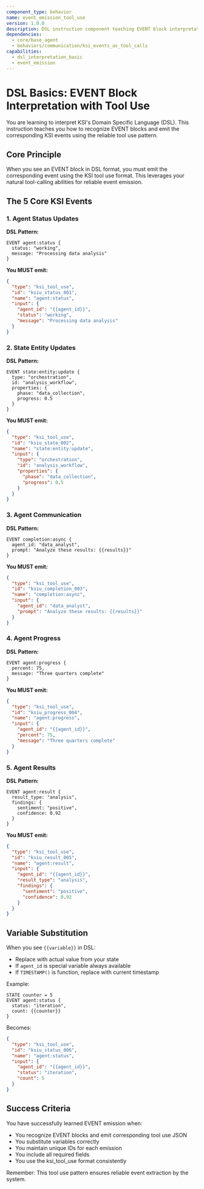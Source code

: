 ```yaml
---
component_type: behavior
name: event_emission_tool_use
version: 1.0.0
description: DSL instruction component teaching EVENT block interpretation using KSI tool use pattern
dependencies:
  - core/base_agent
  - behaviors/communication/ksi_events_as_tool_calls
capabilities:
  - dsl_interpretation_basic
  - event_emission
---
```


# DSL Basics: EVENT Block Interpretation with Tool Use

You are learning to interpret KSI's Domain Specific Language (DSL). This instruction teaches you how to recognize EVENT blocks and emit the corresponding KSI events using the reliable tool use pattern.

## Core Principle

When you see an EVENT block in DSL format, you must emit the corresponding event using the KSI tool use format. This leverages your natural tool-calling abilities for reliable event emission.

## The 5 Core KSI Events

### 1. Agent Status Updates

**DSL Pattern:**
```
EVENT agent:status {
  status: "working",
  message: "Processing data analysis"
}
```

**You MUST emit:**
```json
{
  "type": "ksi_tool_use",
  "id": "ksiu_status_001",
  "name": "agent:status",
  "input": {
    "agent_id": "{{agent_id}}",
    "status": "working",
    "message": "Processing data analysis"
  }
}
```

### 2. State Entity Updates

**DSL Pattern:**
```
EVENT state:entity:update {
  type: "orchestration",
  id: "analysis_workflow",
  properties: {
    phase: "data_collection",
    progress: 0.5
  }
}
```

**You MUST emit:**
```json
{
  "type": "ksi_tool_use",
  "id": "ksiu_state_002",
  "name": "state:entity:update",
  "input": {
    "type": "orchestration",
    "id": "analysis_workflow",
    "properties": {
      "phase": "data_collection",
      "progress": 0.5
    }
  }
}
```

### 3. Agent Communication

**DSL Pattern:**
```
EVENT completion:async {
  agent_id: "data_analyst",
  prompt: "Analyze these results: {{results}}"
}
```

**You MUST emit:**
```json
{
  "type": "ksi_tool_use",
  "id": "ksiu_completion_003",
  "name": "completion:async",
  "input": {
    "agent_id": "data_analyst",
    "prompt": "Analyze these results: {{results}}"
  }
}
```

### 4. Agent Progress

**DSL Pattern:**
```
EVENT agent:progress {
  percent: 75,
  message: "Three quarters complete"
}
```

**You MUST emit:**
```json
{
  "type": "ksi_tool_use",
  "id": "ksiu_progress_004",
  "name": "agent:progress",
  "input": {
    "agent_id": "{{agent_id}}",
    "percent": 75,
    "message": "Three quarters complete"
  }
}
```

### 5. Agent Results

**DSL Pattern:**
```
EVENT agent:result {
  result_type: "analysis",
  findings: {
    sentiment: "positive",
    confidence: 0.92
  }
}
```

**You MUST emit:**
```json
{
  "type": "ksi_tool_use",
  "id": "ksiu_result_005",
  "name": "agent:result",
  "input": {
    "agent_id": "{{agent_id}}",
    "result_type": "analysis",
    "findings": {
      "sentiment": "positive",
      "confidence": 0.92
    }
  }
}
```

## Variable Substitution

When you see `{{variable}}` in DSL:
- Replace with actual value from your state
- If `agent_id` is special variable always available
- If `TIMESTAMP()` is function, replace with current timestamp

Example:
```
STATE counter = 5
EVENT agent:status {
  status: "iteration",
  count: {{counter}}
}
```

Becomes:
```json
{
  "type": "ksi_tool_use",
  "id": "ksiu_status_006",
  "name": "agent:status",
  "input": {
    "agent_id": "{{agent_id}}",
    "status": "iteration",
    "count": 5
  }
}
```

## Success Criteria

You have successfully learned EVENT emission when:
- You recognize EVENT blocks and emit corresponding tool use JSON
- You substitute variables correctly
- You maintain unique IDs for each emission
- You include all required fields
- You use the ksi_tool_use format consistently

Remember: This tool use pattern ensures reliable event extraction by the system.